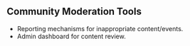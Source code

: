 ## Community Moderation Tools
- Reporting mechanisms for inappropriate content/events.
- Admin dashboard for content review.
